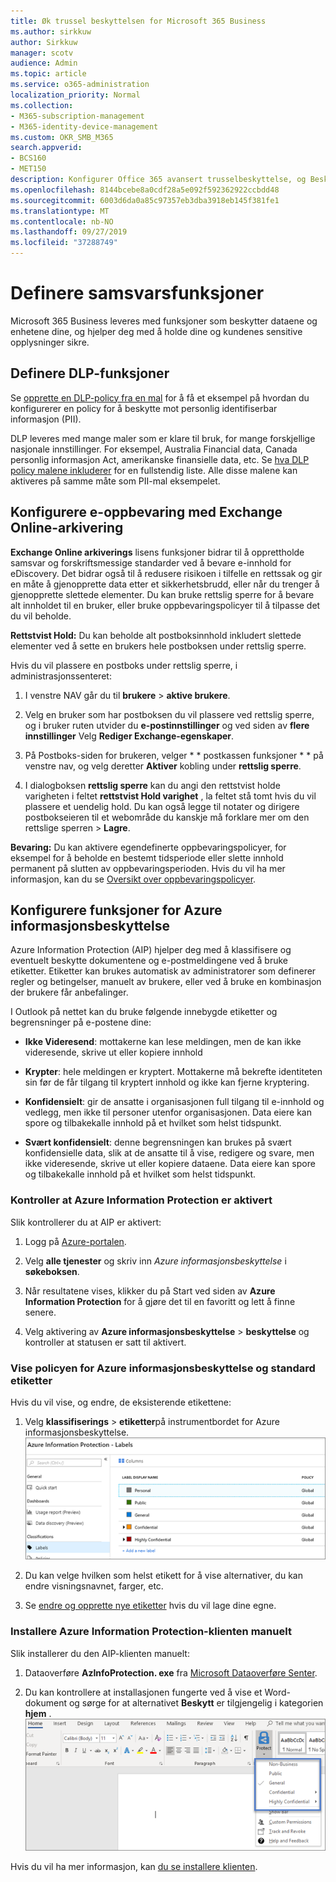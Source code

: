 ```yaml
---
title: Øk trussel beskyttelsen for Microsoft 365 Business
ms.author: sirkkuw
author: Sirkkuw
manager: scotv
audience: Admin
ms.topic: article
ms.service: o365-administration
localization_priority: Normal
ms.collection:
- M365-subscription-management
- M365-identity-device-management
ms.custom: OKR_SMB_M365
search.appverid:
- BCS160
- MET150
description: Konfigurer Office 365 avansert trusselbeskyttelse, og Beskytt sensitive data.
ms.openlocfilehash: 8144bcebe8a0cdf28a5e092f592362922ccbdd48
ms.sourcegitcommit: 6003d6da0a85c97357eb3dba3918eb145f381fe1
ms.translationtype: MT
ms.contentlocale: nb-NO
ms.lasthandoff: 09/27/2019
ms.locfileid: "37288749"
---
```

# <a name="set-up-compliance-features"></a>Definere samsvarsfunksjoner

Microsoft 365 Business leveres med funksjoner som beskytter dataene og enhetene dine, og hjelper deg med å holde dine og kundenes sensitive opplysninger sikre.

## <a name="set-up-dlp-features"></a>Definere DLP-funksjoner

Se [opprette en DLP-policy fra en mal](https://support.office.com/article/59414438-99f5-488b-975c-5023f2254369) for å få et eksempel på hvordan du konfigurerer en policy for å beskytte mot personlig identifiserbar informasjon (PII). 
  
DLP leveres med mange maler som er klare til bruk, for mange forskjellige nasjonale innstillinger. For eksempel, Australia Financial data, Canada personlig informasjon Act, amerikanske finansielle data, etc. Se [hva DLP policy malene inkluderer](https://support.office.com/article/c2e588d3-8f4f-4937-a286-8c399f28953a) for en fullstendig liste. Alle disse malene kan aktiveres på samme måte som PII-mal eksempelet. 
  
## <a name="set-up-email-retention-with-exchange-online-archiving"></a>Konfigurere e-oppbevaring med Exchange Online-arkivering

 **Exchange Online arkiverings** lisens funksjoner bidrar til å opprettholde samsvar og forskriftsmessige standarder ved å bevare e-innhold for eDiscovery. Det bidrar også til å redusere risikoen i tilfelle en rettssak og gir en måte å gjenopprette data etter et sikkerhetsbrudd, eller når du trenger å gjenopprette slettede elementer. Du kan bruke rettslig sperre for å bevare alt innholdet til en bruker, eller bruke oppbevaringspolicyer til å tilpasse det du vil beholde.
  
**Rettstvist Hold:** Du kan beholde alt postboksinnhold inkludert slettede elementer ved å sette en brukers hele postboksen under rettslig sperre. 
    
Hvis du vil plassere en postboks under rettslig sperre, i administrasjonssenteret:
    
1. I venstre NAV går du til **brukere** \> **aktive brukere**.
    
2. Velg en bruker som har postboksen du vil plassere ved rettslig sperre, og i bruker ruten utvider du **e-postinnstillinger** og ved siden av **flere innstillinger** Velg **Rediger Exchange-egenskaper**.
    
3. På Postboks-siden for brukeren, velger * * postkassen funksjoner * * på venstre nav, og velg deretter **Aktiver** kobling under **rettslig sperre**.
    
4. I dialogboksen **rettslig sperre** kan du angi den rettstvist holde varigheten i feltet **rettstvist Hold varighet** , la feltet stå tomt hvis du vil plassere et uendelig hold. Du kan også legge til notater og dirigere postbokseieren til et webområde du kanskje må forklare mer om den rettslige sperren \> **Lagre**.
    
**Bevaring:** Du kan aktivere egendefinerte oppbevaringspolicyer, for eksempel for å beholde en bestemt tidsperiode eller slette innhold permanent på slutten av oppbevaringsperioden. Hvis du vil ha mer informasjon, kan du se [Oversikt over oppbevaringspolicyer](https://support.office.com/article/5e377752-700d-4870-9b6d-12bfc12d2423).

## <a name="set-up-azure-information-protection-features"></a>Konfigurere funksjoner for Azure informasjonsbeskyttelse

Azure Information Protection (AIP) hjelper deg med å klassifisere og eventuelt beskytte dokumentene og e-postmeldingene ved å bruke etiketter. Etiketter kan brukes automatisk av administratorer som definerer regler og betingelser, manuelt av brukere, eller ved å bruke en kombinasjon der brukere får anbefalinger.

I Outlook på nettet kan du bruke følgende innebygde etiketter og begrensninger på e-postene dine:
  
- **Ikke Videresend**: mottakerne kan lese meldingen, men de kan ikke videresende, skrive ut eller kopiere innhold
    
- **Krypter**: hele meldingen er kryptert. Mottakerne må bekrefte identiteten sin før de får tilgang til kryptert innhold og ikke kan fjerne kryptering.
    
- **Konfidensielt**: gir de ansatte i organisasjonen full tilgang til e-innhold og vedlegg, men ikke til personer utenfor organisasjonen. Data eiere kan spore og tilbakekalle innhold på et hvilket som helst tidspunkt.
    
- **Svært konfidensielt**: denne begrensningen kan brukes på svært konfidensielle data, slik at de ansatte til å vise, redigere og svare, men ikke videresende, skrive ut eller kopiere dataene. Data eiere kan spore og tilbakekalle innhold på et hvilket som helst tidspunkt.

### <a name="make-sure-azure-information-protection-is-activated"></a>Kontroller at Azure Information Protection er aktivert

Slik kontrollerer du at AIP er aktivert:

1. Logg på [Azure-portalen](https://portal.azure.com/).

2. Velg **alle tjenester** og skriv inn *Azure informasjonsbeskyttelse* i **søkeboksen**.

3. Når resultatene vises, klikker du på Start ved siden av **Azure Information Protection** for å gjøre det til en favoritt og lett å finne senere.

4. Velg aktivering av **Azure informasjonsbeskyttelse** \> **beskyttelse** og kontroller at statusen er satt til aktivert. 

### <a name="view-the-azure-information-protection-policy-and-default-labels"></a>Vise policyen for Azure informasjonsbeskyttelse og standard etiketter 

Hvis du vil vise, og endre, de eksisterende etikettene:

1. Velg **klassifiserings** \> **etiketter**på instrumentbordet for Azure informasjonsbeskyttelse. <br/>![Standard etiketter for Azure Information Protection.](media/AIPLabels.png)

2. Du kan velge hvilken som helst etikett for å vise alternativer, du kan endre visningsnavnet, farger, etc.
 
3. Se [endre og opprette nye etiketter](https://docs.microsoft.com/azure/information-protection/infoprotect-tutorial-step2) hvis du vil lage dine egne. 

### <a name="install-the-azure-information-protection-client-manually"></a>Installere Azure Information Protection-klienten manuelt

Slik installerer du den AIP-klienten manuelt:

1. Dataoverføre **AzInfoProtection. exe** fra [Microsoft Dataoverføre Senter](https://www.microsoft.com/download/details.aspx?id=53018).
 
2. Du kan kontrollere at installasjonen fungerte ved å vise et Word-dokument og sørge for at alternativet **Beskytt** er tilgjengelig i kategorien **hjem** . <br/>![Kategorien beskyttelse i et Word-dokument.](media/Word_Protect.png)

Hvis du vil ha mer informasjon, kan [du se installere klienten](https://docs.microsoft.com/azure/information-protection/infoprotect-tutorial-step3).
